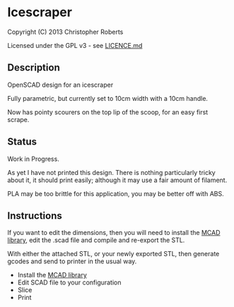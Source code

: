 Icescraper
==========

Copyright (C) 2013 Christopher Roberts

Licensed under the GPL v3 - see [LICENCE.md](https://github.com/chrisjrob/icescraper/blob/master/icescraper.scad)

Description
-----------
OpenSCAD design for an icescraper

Fully parametric, but currently set to 10cm width with a 10cm handle.

Now has pointy scourers on the top lip of the scoop, for an easy first scrape.

Status
------
Work in Progress.

As yet I have not printed this design. There is nothing particularly tricky about it, it should print easily; although it may use a fair amount of filament.

PLA may be too brittle for this application, you may be better off with ABS.

Instructions
------------
If you want to edit the dimensions, then you will need to install the [MCAD library](https://github.com/elmom/MCAD), edit the .scad file and compile and re-export the STL.

With either the attached STL, or your newly exported STL, then generate gcodes and send to printer in the usual way.

* Install the [MCAD library](https://github.com/elmom/MCAD "MCAD on GitHub")
* Edit SCAD file to your configuration
* Slice
* Print

